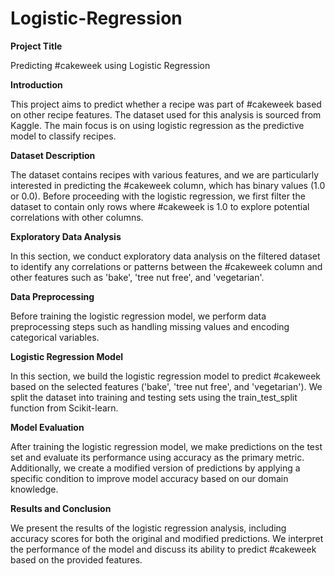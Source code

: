 # Logistic-Regression

**Project Title**

  Predicting #cakeweek using Logistic Regression

**Introduction**

  This project aims to predict whether a recipe was part of #cakeweek based on other recipe features. The dataset used for this analysis is sourced from Kaggle. The main focus is on using logistic regression as the predictive model to classify recipes.

**Dataset Description**
  
  The dataset contains recipes with various features, and we are particularly interested in predicting the #cakeweek column, which has binary values (1.0 or 0.0). Before proceeding with the logistic regression, we first filter the dataset to contain only rows where #cakeweek is 1.0 to explore potential correlations with other columns.

**Exploratory Data Analysis**

  In this section, we conduct exploratory data analysis on the filtered dataset to identify any correlations or patterns between the #cakeweek column and other features such as 'bake', 'tree nut free', and 'vegetarian'.

**Data Preprocessing**

  Before training the logistic regression model, we perform data preprocessing steps such as handling missing values and encoding categorical variables.

**Logistic Regression Model**

  In this section, we build the logistic regression model to predict #cakeweek based on the selected features ('bake', 'tree nut free', and 'vegetarian'). We split the dataset into training and testing sets using the train_test_split function from Scikit-learn.

**Model Evaluation**

  After training the logistic regression model, we make predictions on the test set and evaluate its performance using accuracy as the primary metric. Additionally, we create a modified version of predictions by applying a specific condition to improve model accuracy based on our domain knowledge.

**Results and Conclusion**

  We present the results of the logistic regression analysis, including accuracy scores for both the original and modified predictions. We interpret the performance of the model and discuss its ability to predict #cakeweek based on the provided features.

